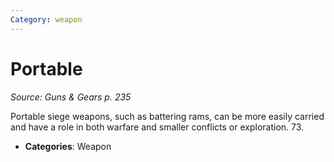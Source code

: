 ```yaml
---
Category: weapon
---
```

# Portable  
*Source: Guns & Gears p. 235*  

Portable siege weapons, such as battering rams, can be more easily carried and have a role in both warfare and smaller conflicts or exploration. 73.

- **Categories**: Weapon